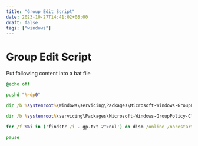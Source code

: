 ```yaml
---
title: "Group Edit Script"
date: 2023-10-27T14:41:02+08:00
draft: false
tags: ["windows"]
---
```

Group Edit Script
==
Put following content into a bat file

```bat
@echo off

pushd "%~dp0"

dir /b %systemroot%\Windows\servicing\Packages\Microsoft-Windows-GroupPolicy-ClientExtensions-Package~3*.mum >gp.txt

dir /b %systemroot%\servicing\Packages\Microsoft-Windows-GroupPolicy-ClientTools-Package~3*.mum >>gp.txt

for /f %%i in ('findstr /i . gp.txt 2^>nul') do dism /online /norestart /add-package:"%systemroot%\servicing\Packages\%%i"

pause
```